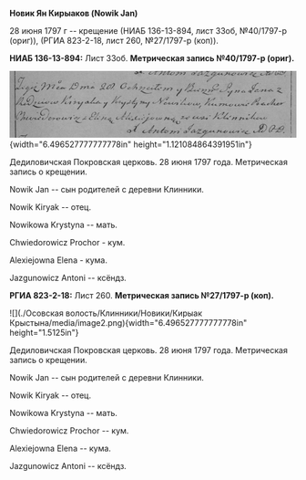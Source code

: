 **Новик Ян Кирыаков (Nowik Jan)**

28 июня 1797 г -- крещение (НИАБ 136-13-894, лист 33об, №40/1797-р
(ориг)), (РГИА 823-2-18, лист 260, №27/1797-р (коп)).

**НИАБ 136-13-894:** Лист 33об. **Метрическая запись №40/1797-р
(ориг).**

![](./media/12ac99cbaf9b5a7272fa42156a3add587760b8f4.png){width="6.496527777777778in"
height="1.121084864391951in"}

Дедиловичская Покровская церковь. 28 июня 1797 года. Метрическая запись
о крещении.

Nowik Jan -- сын родителей с деревни Клинники.

Nowik Kiryak -- отец.

Nowikowa Krystyna -- мать.

Chwiedorowicz Prochor - кум.

Alexiejowna Elena - кума.

Jazgunowicz Antoni -- ксёндз.

**РГИА 823-2-18:** Лист 260. **Метрическая запись №27/1797-р (коп).**

![](./Осовская волость/Клинники/Новики/Кирыак Крыстына/media/image2.png){width="6.496527777777778in"
height="1.5125in"}

Дедиловичская Покровская церковь. 28 июня 1797 года. Метрическая запись
о крещении.

Nowik Jan -- сын родителей с деревни Клинники.

Nowik Kiryak -- отец.

Nowikowa Krystyna -- мать.

Chwiedorowicz Prochor -- кум.

Alexiejowna Elena -- кума.

Jazgunowicz Antoni -- ксёндз.

